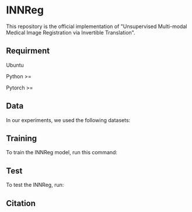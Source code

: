 # INNReg
This repository is the official implementation of "Unsupervised Multi-modal Medical Image Registration via Invertible Translation".
## Requirment
Ubuntu

Python >=

Pytorch >=

## Data
In our experiments, we used the following datasets:


## Training
To train the INNReg model, run this command:

## Test
To test the INNReg, run:

## Citation
